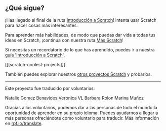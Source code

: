 ## ¿Qué sigue?

¡Has llegado al final de la ruta [Introducción a Scratch](https://projects.raspberrypi.org/es-LA/pathways/scratch-intro)! Intenta usar Scratch para hacer cosas más interesantes.

Para aprender más habilidades, de modo que puedas dar vida a todas tus ideas en Scratch, ¡continúa con nuestra ruta [Más Scratch](https://projects.raspberrypi.org/es-LA/pathways/more-scratch)!

Si necesitas un recordatorio de lo que has aprendido, puedes ir a nuestra [guía 'Introducción a Scratch'](https://projects.raspberrypi.org/es-LA/projects/getting-started-scratch).

[[[scratch-coolest-projects]]]

También puedes explorar nuestros [otros proyectos Scratch](https://projects.raspberrypi.org/es-LA/projects?software%5B%5D=scratch&curriculum%5B%5D=%201) y probarlos.

***
Este proyecto fue traducido por voluntarios:

Natalie Gomez Benavides
Verónica VL
Barbara Rolon
Marina Muñoz

Gracias a los voluntarios, podemos dar a las personas de todo el mundo la oportunidad de aprender en su propio idioma. Puedes ayudarnos a llegar a más personas ofreciéndote como voluntario para traducir. Más información en [rpf.io/translate](https://rpf.io/translate).
